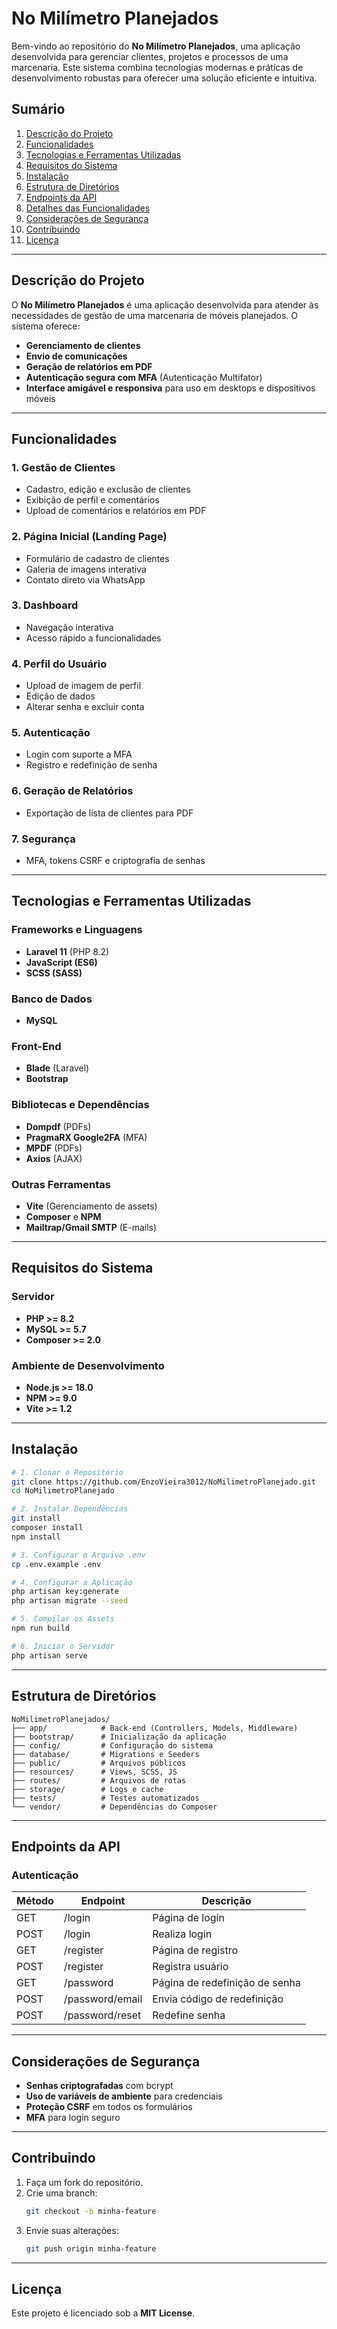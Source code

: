 # No Milímetro Planejados

Bem-vindo ao repositório do **No Milímetro Planejados**, uma aplicação desenvolvida para gerenciar clientes, projetos e processos de uma marcenaria. Este sistema combina tecnologias modernas e práticas de desenvolvimento robustas para oferecer uma solução eficiente e intuitiva.

## Sumário
1. [Descrição do Projeto](#descri%C3%A7%C3%A3o-do-projeto)
2. [Funcionalidades](#funcionalidades)
3. [Tecnologias e Ferramentas Utilizadas](#tecnologias-e-ferramentas-utilizadas)
4. [Requisitos do Sistema](#requisitos-do-sistema)
5. [Instalação](#instala%C3%A7%C3%A3o)
6. [Estrutura de Diretórios](#estrutura-de-diret%C3%B3rios)
7. [Endpoints da API](#endpoints-da-api)
8. [Detalhes das Funcionalidades](#detalhes-das-funcionalidades)
9. [Considerações de Segurança](#considera%C3%A7%C3%B5es-de-seguran%C3%A7a)
10. [Contribuindo](#contribuindo)
11. [Licença](#licen%C3%A7a)

---

## Descrição do Projeto
O **No Milímetro Planejados** é uma aplicação desenvolvida para atender às necessidades de gestão de uma marcenaria de móveis planejados. O sistema oferece:

- **Gerenciamento de clientes**
- **Envio de comunicações**
- **Geração de relatórios em PDF**
- **Autenticação segura com MFA** (Autenticação Multifator)
- **Interface amigável e responsiva** para uso em desktops e dispositivos móveis

---

## Funcionalidades
### 1. Gestão de Clientes
- Cadastro, edição e exclusão de clientes
- Exibição de perfil e comentários
- Upload de comentários e relatórios em PDF

### 2. Página Inicial (Landing Page)
- Formulário de cadastro de clientes
- Galeria de imagens interativa
- Contato direto via WhatsApp

### 3. Dashboard
- Navegação interativa
- Acesso rápido a funcionalidades

### 4. Perfil do Usuário
- Upload de imagem de perfil
- Edição de dados
- Alterar senha e excluir conta

### 5. Autenticação
- Login com suporte a MFA
- Registro e redefinição de senha

### 6. Geração de Relatórios
- Exportação de lista de clientes para PDF

### 7. Segurança
- MFA, tokens CSRF e criptografia de senhas

---

## Tecnologias e Ferramentas Utilizadas

### Frameworks e Linguagens
- **Laravel 11** (PHP 8.2)
- **JavaScript (ES6)**
- **SCSS (SASS)**

### Banco de Dados
- **MySQL**

### Front-End
- **Blade** (Laravel)
- **Bootstrap**

### Bibliotecas e Dependências
- **Dompdf** (PDFs)
- **PragmaRX Google2FA** (MFA)
- **MPDF** (PDFs)
- **Axios** (AJAX)

### Outras Ferramentas
- **Vite** (Gerenciamento de assets)
- **Composer** e **NPM**
- **Mailtrap/Gmail SMTP** (E-mails)

---

## Requisitos do Sistema

### Servidor
- **PHP >= 8.2**
- **MySQL >= 5.7**
- **Composer >= 2.0**

### Ambiente de Desenvolvimento
- **Node.js >= 18.0**
- **NPM >= 9.0**
- **Vite >= 1.2**

---

## Instalação
```sh
# 1. Clonar o Repositório
git clone https://github.com/EnzoVieira3012/NoMilimetroPlanejado.git
cd NoMilimetroPlanejado

# 2. Instalar Dependências
git install
composer install
npm install

# 3. Configurar o Arquivo .env
cp .env.example .env

# 4. Configurar a Aplicação
php artisan key:generate
php artisan migrate --seed

# 5. Compilar os Assets
npm run build

# 6. Iniciar o Servidor
php artisan serve
```

---

## Estrutura de Diretórios
```
NoMilimetroPlanejados/
├── app/            # Back-end (Controllers, Models, Middleware)
├── bootstrap/      # Inicialização da aplicação
├── config/         # Configuração do sistema
├── database/       # Migrations e Seeders
├── public/         # Arquivos públicos
├── resources/      # Views, SCSS, JS
├── routes/         # Arquivos de rotas
├── storage/        # Logs e cache
├── tests/          # Testes automatizados
└── vendor/         # Dependências do Composer
```

---

## Endpoints da API

### Autenticação
| Método | Endpoint | Descrição |
|--------|----------|------------|
| GET    | /login   | Página de login |
| POST   | /login   | Realiza login |
| GET    | /register | Página de registro |
| POST   | /register | Registra usuário |
| GET    | /password | Página de redefinição de senha |
| POST   | /password/email | Envia código de redefinição |
| POST   | /password/reset | Redefine senha |

---

## Considerações de Segurança
- **Senhas criptografadas** com bcrypt
- **Uso de variáveis de ambiente** para credenciais
- **Proteção CSRF** em todos os formulários
- **MFA** para login seguro

---

## Contribuindo
1. Faça um fork do repositório.
2. Crie uma branch:
   ```sh
   git checkout -b minha-feature
   ```
3. Envie suas alterações:
   ```sh
   git push origin minha-feature
   ```

---

## Licença
Este projeto é licenciado sob a **MIT License**.

